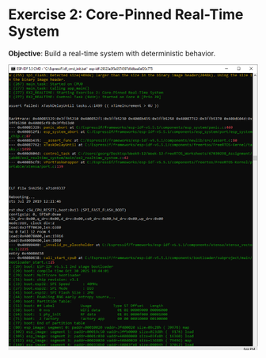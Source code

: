 # Exercise 2: Core-Pinned Real-Time System

**Objective**: Build a real-time system with deterministic behavior.

![alt text](<Core-Pinned Real-Time System.png>)